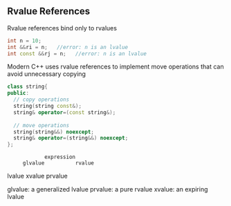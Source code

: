 ## Rvalue References
Rvalue references bind only to rvalues
```cpp
int n = 10;
int &&ri = n;   //error: n is an lvalue
int const &&rj = n;   //error: n is an lvalue
```

Modern C++ uses rvalue references to implement move operations that can avoid unnecessary copying
```cpp
class string{
public:
  // copy operations
  string(string const&);
  string& operator=(const string&);
  
  // move operations
  string(string&&) noexcept;
  string& operator=(string&&) noexcept;
};
```
  
                expression
         glvalue          rvalue
   lvalue         xvalue         prvalue        


glvalue: a generalized lvalue
prvalue: a pure rvalue
xvalue: an expiring lvalue










